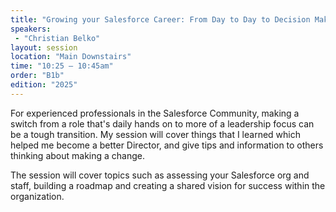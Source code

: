 ```yaml
---
title: "Growing your Salesforce Career: From Day to Day to Decision Maker"
speakers:
 - "Christian Belko"
layout: session
location: "Main Downstairs"
time: "10:25 — 10:45am"
order: "B1b"
edition: "2025"
---
```


For experienced professionals in the Salesforce Community, making a switch from a role that's daily hands on to more of a leadership focus can be a tough transition. My session will cover things that I learned which helped me become a better Director, and give tips and information to others thinking about making a change.

The session will cover topics such as assessing your Salesforce org and staff, building a roadmap and creating a shared vision for success within the organization.
